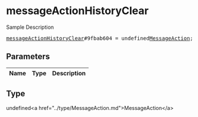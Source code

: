 # messageActionHistoryClear

Sample Description

<pre>
<a href="../constructor/messageActionHistoryClear.md">messageActionHistoryClear</a>#9fbab604 = undefined<a href="../type/MessageAction.md">MessageAction</a>;
</pre>

## Parameters

| Name | Type | Description |
|------|:----:|-------------|

## Type

undefined&lt;a href=&#34;../type/MessageAction.md&#34;&gt;MessageAction&lt;/a&gt;
